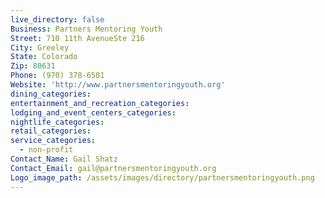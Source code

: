 ```yaml
---
live_directory: false
Business: Partners Mentoring Youth
Street: 710 11th AvenueSte 216
City: Greeley
State: Colorado
Zip: 80631
Phone: (970) 378-6501
Website: 'http://www.partnersmentoringyouth.org'
dining_categories:
entertainment_and_recreation_categories:
lodging_and_event_centers_categories:
nightlife_categories:
retail_categories:
service_categories:
  - non-profit
Contact_Name: Gail Shatz
Contact_Email: gail@partnersmentoringyouth.org
Logo_image_path: /assets/images/directory/partnersmentoringyouth.png
---
```



